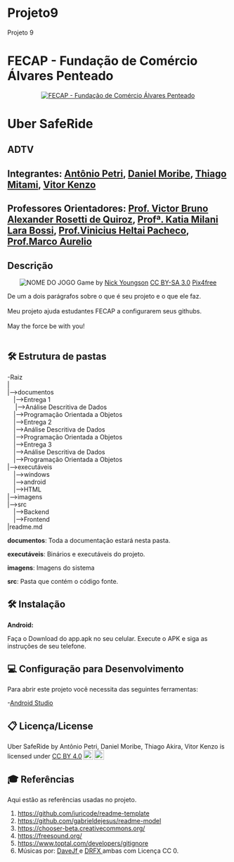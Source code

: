 # Projeto9
Projeto 9
# FECAP - Fundação de Comércio Álvares Penteado

<p align="center">
<a href= "https://www.fecap.br/"><img src="https://encrypted-tbn0.gstatic.com/images?q=tbn:ANd9GcRhZPrRa89Kma0ZZogxm0pi-tCn_TLKeHGVxywp-LXAFGR3B1DPouAJYHgKZGV0XTEf4AE&usqp=CAU" alt="FECAP - Fundação de Comércio Álvares Penteado" border="0"></a>
</p>

# Uber SafeRide

## ADTV

## Integrantes: <a href="https://github.com/AntonioPetri">Antônio Petri</a>, <a href="https://github.com/danmoribe">Daniel Moribe</a>, <a href="https://github.com/ThiagoAkira0">Thiago Mitami</a>, <a href="https://github.com/vitorzoken">Vitor Kenzo</a>


## Professores Orientadores: <a href="https://www.linkedin.com/in/victorbarq/">Prof. Victor Bruno Alexander Rosetti de Quiroz</a>, <a href="">Profª. Katia Milani Lara Bossi</a>, <a href=""> Prof.Vinicius Heltai Pacheco</a>, <a href="">Prof.Marco Aurelio</a>

## Descrição

<p align="center">
<img src="https://pix4free.org/assets/library/2021-01-20/originals/game.jpg" alt="NOME DO JOGO" border="0">
  Game by <a href="http://www.nyphotographic.com/">Nick Youngson</a> <a rel="license" href="https://creativecommons.org/licenses/by-sa/3.0/">CC BY-SA 3.0</a> <a href="http://pix4free.org/">Pix4free</a>
</p>


De um a dois parágrafos sobre o que é seu projeto e o que ele faz.
<br><br>
Meu projeto ajuda estudantes FECAP a configurarem seus githubs.
<br><br>
May the force be with you!
<br><br>

## 🛠 Estrutura de pastas

-Raiz<br>
|<br>
|-->documentos<br>
  &emsp;|-->Entrega 1<br>
    &emsp;&nbsp;|-->Análise Descritiva de Dados<br>
    &emsp;|-->Programação Orientada a Objetos<br>
  &emsp;|-->Entrega 2<br>
    &emsp;|-->Análise Descritiva de Dados<br>
    &emsp;|-->Programação Orientada a Objetos<br>
  &emsp;|-->Entrega 3<br>
    &emsp;|-->Análise Descritiva de Dados<br>
    &emsp;|-->Programação Orientada a Objetos<br>
|-->executáveis<br>
  &emsp;|-->windows<br>
  &emsp;|-->android<br>
  &emsp;|-->HTML<br>
|-->imagens<br>
|-->src<br>
  &emsp;|-->Backend<br>
  &emsp;|-->Frontend<br>
|readme.md<br>

<b>documentos</b>: Toda a documentação estará nesta pasta.

<b>executáveis</b>: Binários e executáveis do projeto.

<b>imagens</b>: Imagens do sistema

<b>src</b>: Pasta que contém o código fonte.

## 🛠 Instalação

<b>Android:</b>

Faça o Download do app.apk no seu celular.
Execute o APK e siga as instruções de seu telefone.

## 💻 Configuração para Desenvolvimento

Para abrir este projeto você necessita das seguintes ferramentas:

-<a href="https://developer.android.com/studio?hl=pt-br">Android Studio</a>


## 📋 Licença/License
<p xmlns:cc="http://creativecommons.org/ns#" xmlns:dct="http://purl.org/dc/terms/"><span property="dct:title">Uber SafeRide</span> by <span property="cc:attributionName">Antônio Petri, Daniel Moribe, Thiago Akira, Vitor Kenzo</span> is licensed under <a href="https://creativecommons.org/licenses/by/4.0/?ref=chooser-v1" target="_blank" rel="license noopener noreferrer" style="display:inline-block;">CC BY 4.0<img style="height:22px!important;margin-left:3px;vertical-align:text-bottom;" src="https://mirrors.creativecommons.org/presskit/icons/cc.svg?ref=chooser-v1" alt=""><img style="height:22px!important;margin-left:3px;vertical-align:text-bottom;" src="https://mirrors.creativecommons.org/presskit/icons/by.svg?ref=chooser-v1" alt=""></a></p>

## 🎓 Referências

Aqui estão as referências usadas no projeto.

1. <https://github.com/iuricode/readme-template>
2. <https://github.com/gabrieldejesus/readme-model>
3. <https://chooser-beta.creativecommons.org/>
4. <https://freesound.org/>
5. <https://www.toptal.com/developers/gitignore>
6. Músicas por: <a href="https://freesound.org/people/DaveJf/sounds/616544/"> DaveJf </a> e <a href="https://freesound.org/people/DRFX/sounds/338986/"> DRFX </a> ambas com Licença CC 0.

